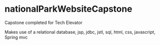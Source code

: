 # nationalParkWebsiteCapstone
Capstone completed for Tech Elevator

Makes use of a relational database, jsp, jdbc, jstl, sql, html, css, javascript, Spring mvc  
